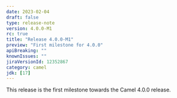 ```yaml
---
date: 2023-02-04
draft: false 
type: release-note
version: 4.0.0-M1
rc: true
title: "Release 4.0.0-M1"
preview: "First milestone for 4.0.0"
apiBreaking: ""
knownIssues: ""
jiraVersionId: 12352867
category: camel
jdk: [17]
---
```


This release is the first milestone towards the Camel 4.0.0 release.
